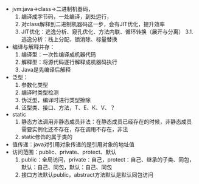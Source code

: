 - jvm:java->class->二进制机器码，
	1. 编译成字节码，一处编译，到处运行，
	2. 对class解释到二进制机器码这一步，会有JIT优化，提升效率
	3. JIT优化：逃逸分析、窥孔优化、方法内联、循环转换（展开与分离）
	3.1. 逃逸分析：栈上分配、锁消除、标量替换
- 编译与解释并存：
	1. 编译型：一次性编译成机器代码
	2. 解释型：将源代码逐行解释成机器码执行
	3. Java是先编译后解释
- 泛型：
	1. 参数化类型
	2. 编译时类型检测
	3. 伪泛型，编译时进行类型擦除
	4. 泛型类、接口、方法，T、E、K、V、？
- static
	1. 静态方法调用非静态成员非法：在静态成员已经存在的时候，非静态成员需要实例化还不存在，存在调用不存在，非法
	2. static修饰的属于类的
- 值传递：java对引用对象传递的是引用对象的地址值
- 访问范围：public、private、protect、默认
	1. public：全局访问，private：自己，protect：自己、继承的子类、同包，默认：自己、同包，默认：自己、同包
	2. 接口方法默认public，abstract方法默认是默认同包访问